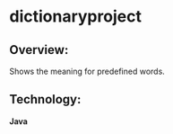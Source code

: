 # dictionaryproject

## Overview:
Shows the meaning for predefined words.

## Technology:
**Java**

